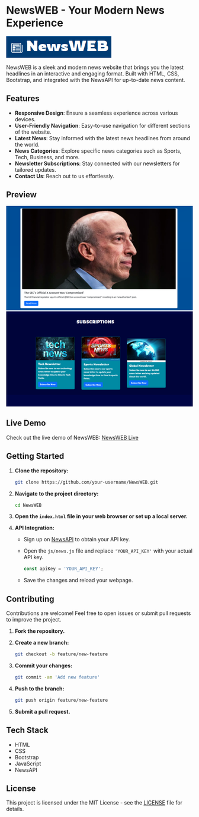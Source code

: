 # NewsWEB - Your Modern News Experience

![NewsWEB Preview](https://github.com/Pv200/News-Blog-Website/blob/main/Screenshot%20from%202024-01-11%2016-52-18.png)

NewsWEB is a sleek and modern news website that brings you the latest headlines in an interactive and engaging format. Built with HTML, CSS, Bootstrap, and integrated with the NewsAPI for up-to-date news content.

## Features

- **Responsive Design**: Ensure a seamless experience across various devices.
- **User-Friendly Navigation**: Easy-to-use navigation for different sections of the website.
- **Latest News**: Stay informed with the latest news headlines from around the world.
- **News Categories**: Explore specific news categories such as Sports, Tech, Business, and more.
- **Newsletter Subscriptions**: Stay connected with our newsletters for tailored updates.
- **Contact Us**: Reach out to us effortlessly.

## Preview

![Screenshot from 2024-01-11 16-53-48.png](https://github.com/Pv200/News-Blog-Website/blob/main/Screenshot%20from%202024-01-11%2016-53-48.png)
![Screenshot from 2024-01-11 17-03-15.png](https://github.com/Pv200/News-Blog-Website/blob/main/Screenshot%20from%202024-01-11%2017-03-15.png)

## Live Demo

Check out the live demo of NewsWEB: [NewsWEB Live](https://your-username.github.io/NewsWEB)

## Getting Started

1. **Clone the repository:**

    ```bash
    git clone https://github.com/your-username/NewsWEB.git
    ```

2. **Navigate to the project directory:**

    ```bash
    cd NewsWEB
    ```

3. **Open the `index.html` file in your web browser or set up a local server.**

4. **API Integration:**

    - Sign up on [NewsAPI](https://newsapi.org/) to obtain your API key.
    - Open the `js/news.js` file and replace `'YOUR_API_KEY'` with your actual API key.

        ```javascript
        const apiKey = 'YOUR_API_KEY';
        ```

    - Save the changes and reload your webpage.

## Contributing

Contributions are welcome! Feel free to open issues or submit pull requests to improve the project.

1. **Fork the repository.**
2. **Create a new branch:**

    ```bash
    git checkout -b feature/new-feature
    ```

3. **Commit your changes:**

    ```bash
    git commit -am 'Add new feature'
    ```

4. **Push to the branch:**

    ```bash
    git push origin feature/new-feature
    ```

5. **Submit a pull request.**

## Tech Stack

- HTML
- CSS
- Bootstrap
- JavaScript
- NewsAPI

## License

This project is licensed under the MIT License - see the [LICENSE](LICENSE) file for details.
